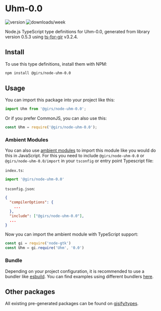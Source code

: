 
# Uhm-0.0

![version](https://img.shields.io/npm/v/@girs/node-uhm-0.0)
![downloads/week](https://img.shields.io/npm/dw/@girs/node-uhm-0.0)


Node.js TypeScript type definitions for Uhm-0.0, generated from library version 0.5.3 using [ts-for-gir](https://github.com/gjsify/ts-for-gir) v3.2.4.


## Install

To use this type definitions, install them with NPM:
```bash
npm install @girs/node-uhm-0.0
```

## Usage

You can import this package into your project like this:
```ts
import Uhm from '@girs/node-uhm-0.0';
```

Or if you prefer CommonJS, you can also use this:
```ts
const Uhm = require('@girs/node-uhm-0.0');
```

### Ambient Modules

You can also use [ambient modules](https://github.com/gjsify/ts-for-gir/tree/main/packages/cli#ambient-modules) to import this module like you would do this in JavaScript.
For this you need to include `@girs/node-uhm-0.0` or `@girs/node-uhm-0.0/import` in your `tsconfig` or entry point Typescript file:

`index.ts`:
```ts
import '@girs/node-uhm-0.0'
```

`tsconfig.json`:
```json
{
  "compilerOptions": {
    ...
  },
  "include": ["@girs/node-uhm-0.0"],
  ...
}
```

Now you can import the ambient module with TypeScript support: 

```ts
const gi = require('node-gtk')
const Uhm = gi.require('Uhm', '0.0')
```


### Bundle

Depending on your project configuration, it is recommended to use a bundler like [esbuild](https://esbuild.github.io/). You can find examples using different bundlers [here](https://github.com/gjsify/ts-for-gir/tree/main/examples).

## Other packages

All existing pre-generated packages can be found on [gjsify/types](https://github.com/gjsify/types).

